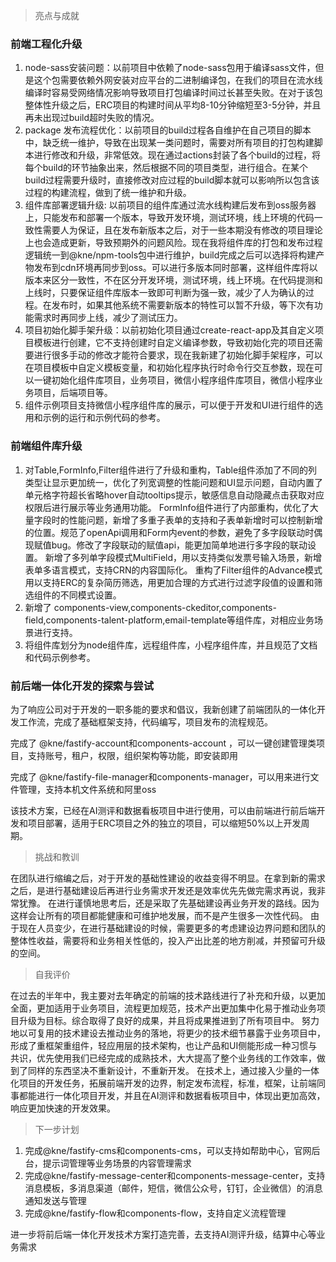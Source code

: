 > 亮点与成就

### 前端工程化升级
1. node-sass安装问题：以前项目中依赖了node-sass包用于编译sass文件，但是这个包需要依赖外网安装对应平台的二进制编译包，在我们的项目在流水线编译时容易受网络情况影响导致项目打包编译时间过长甚至失败。在对于该包整体性升级之后，ERC项目的构建时间从平均8-10分钟缩短至3-5分钟，并且再未出现过build超时失败的情况。
2. package 发布流程优化：以前项目的build过程各自维护在自己项目的脚本中，缺乏统一维护，导致在出现某一类问题时，需要对所有项目的打包构建脚本进行修改和升级，非常低效。现在通过actions封装了各个build的过程，将每个build的环节抽象出来，然后根据不同的项目类型，进行组合。在某个build过程需要升级时，直接修改对应过程的build脚本就可以影响所以包含该过程的构建流程，做到了统一维护和升级。
3. 组件库部署逻辑升级: 以前项目的组件库通过流水线构建后发布到oss服务器上，只能发布和部署一个版本，导致开发环境，测试环境，线上环境的代码一致性需要人为保证，且在发布新版本之后，对于一些本期没有修改的项目理论上也会造成更新，导致预期外的问题风险。现在我将组件库的打包和发布过程逻辑统一到@kne/npm-tools包中进行维护，build完成之后可以选择将构建产物发布到cdn环境再同步到oss。可以进行多版本同时部署，这样组件库将以版本来区分一致性，不在区分开发环境，测试环境，线上环境。在代码提测和上线时，只要保证组件库版本一致即可判断为强一致，减少了人为确认的过程。在发布时，如果其他系统不需要新版本的特性可以暂不升级，等下次有功能需求时再同步上线，减少了测试压力。
4. 项目初始化脚手架升级：以前初始化项目通过create-react-app及其自定义项目模板进行创建，它不支持创建时自定义编译参数，导致初始化完的项目还需要进行很多手动的修改才能符合要求，现在我新建了初始化脚手架程序，可以在项目模板中自定义模板变量，和初始化程序执行时命令行交互参数，现在可以一键初始化组件库项目，业务项目，微信小程序组件库项目，微信小程序业务项目，后端项目等。
5. 组件示例项目支持微信小程序组件库的展示，可以便于开发和UI进行组件的选用和示例的运行和示例代码的参考。
### 前端组件库升级
1. 对Table,FormInfo,Filter组件进行了升级和重构，Table组件添加了不同的列类型让显示更加统一，优化了列宽调整的性能问题和UI显示问题，自动内置了单元格字符超长省略hover自动tooltips提示，敏感信息自动隐藏点击获取对应权限后进行展示等业务通用功能。
FormInfo组件进行了内部重构，优化了大量字段时的性能问题，新增了多重子表单的支持和子表单新增时可以控制新增的位置。规范了openApi调用和Form内event的参数，避免了多字段联动时偶现赋值bug。修改了字段联动的赋值api，能更加简单地进行多字段的联动设置。
新增了多列单字段模式MultiField，用以支持类似发票号输入场景，新增表单多语言模式，支持CRN的内容国际化。
重构了Filter组件的Advance模式用以支持ERC的复杂简历筛选，用更加合理的方式进行过滤字段值的设置和筛选组件的不同模式设置。
2. 新增了 components-view,components-ckeditor,components-field,components-talent-platform,email-template等组件库，对相应业务场景进行支持。
3. 将组件库划分为node组件库，远程组件库，小程序组件库，并且规范了文档和代码示例参考。
### 前后端一体化开发的探索与尝试
为了响应公司对于开发的一职多能的要求和倡议，我新创建了前端团队的一体化开发工作流，完成了基础框架支持，代码编写，项目发布的流程规范。

完成了 @kne/fastify-account和components-account ，可以一键创建管理类项目，支持账号，租户，权限，组织架构等功能，即安装即用

完成了 @kne/fastify-file-manager和components-manager，可以用来进行文件管理，支持本机文件系统和阿里oss

该技术方案，已经在AI测评和数据看板项目中进行使用，可以由前端进行前后端开发和项目部署，适用于ERC项目之外的独立的项目，可以缩短50%以上开发周期。

> 挑战和教训

在团队进行缩编之后，对于开发的基础性建设的收益变得不明显。在拿到新的需求之后，是进行基础建设后再进行业务需求开发还是效率优先先做完需求再说，我非常犹豫。
在进行谨慎地思考后，还是采取了先基础建设再业务开发的路线。因为这样会让所有的项目都能健康和可维护地发展，而不是产生很多一次性代码。
由于现在人员变少，在进行基础建设的时候，需要更多的考虑建设边界问题和团队的整体性收益，需要将和业务相关性低的，投入产出比差的地方削减，并预留可升级的空间。

> 自我评价

在过去的半年中，我主要对去年确定的前端的技术路线进行了补充和升级，以更加全面，更加适用于业务项目，流程更加规范，技术产出更加集中化易于推动业务项目升级为目标。综合取得了良好的成果，并且将成果推进到了所有项目中。
努力地以可复用的技术建设去推动业务的落地，将更少的技术细节暴露于业务项目中，形成了重框架重组件，轻应用层的技术架构，也让产品和UI侧能形成一种习惯与共识，优先使用我们已经完成的成熟技术，大大提高了整个业务线的工作效率，做到了同样的东西坚决不重新设计，不重新开发。
在技术上，通过接入少量的一体化项目的开发任务，拓展前端开发的边界，制定发布流程，标准，框架，让前端同事都能进行一体化项目开发，并且在AI测评和数据看板项目中，体现出更加高效，响应更加快速的开发效果。

> 下一步计划

1. 完成@kne/fastify-cms和components-cms，可以支持如帮助中心，官网后台，提示词管理等业务场景的内容管理需求
2. 完成@kne/fastify-message-center和components-message-center，支持消息模板，多消息渠道（邮件，短信，微信公众号，钉钉，企业微信）的消息通知发送与管理
3. 完成@kne/fastify-flow和components-flow，支持自定义流程管理

进一步将前后端一体化开发技术方案打造完善，去支持AI测评升级，结算中心等业务需求
